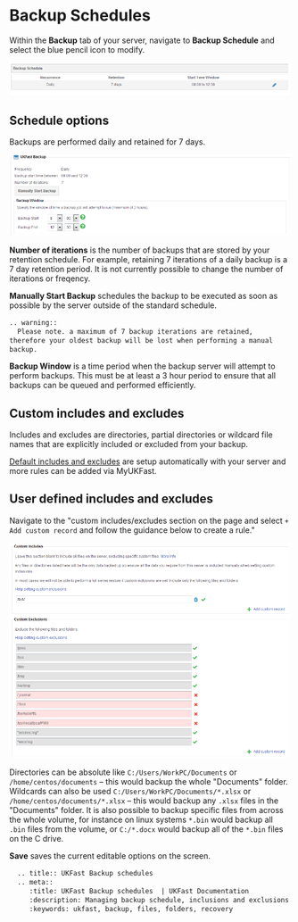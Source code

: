 # Backup Schedules

Within the **Backup** tab of your server, navigate to **Backup Schedule** and select the blue pencil icon to modify.

![connect](files/backup_schedule_1.png)

## Schedule options

Backups are performed daily and retained for 7 days.

![connect](files/backup_schedule_2.png)

**Number of iterations** is the number of backups that are stored by your retention schedule. For example, retaining 7 iterations of a daily backup is a 7 day retention period. It is not currently possible to change the number of iterations or freqency.

**Manually Start Backup** schedules the backup to be executed as soon as possible by the server outside of the standard schedule.

```eval_rst
.. warning::
  Please note. a maximum of 7 backup iterations are retained, therefore your oldest backup will be lost when performing a manual backup.
```

**Backup Window** is a time period when the backup server will attempt to perform backups. This must be at least a 3 hour period to ensure that all backups can be queued and performed efficiently.

## Custom includes and excludes

Includes and excludes are directories, partial directories or wildcard file names that are explicitly included or excluded from your backup.

[Default includes and excludes](/dr-ha/ukfast_backup/getting_started.html#Default-includes-and-excludes) are setup automatically with your server and more rules can be added via MyUKFast.

## User defined includes and excludes

Navigate to the "custom includes/excludes section on the page and select `+ Add custom record` and follow the guidance below to create a rule."

![connect](files/backup_schedule_3.png)

Directories can be absolute like `C:/Users/WorkPC/Documents` or `/home/centos/documents` – this would backup the whole "Documents" folder. Wildcards can also be used `C:/Users/WorkPC/Documents/*.xlsx` or `/home/centos/documents/*.xlsx` – this would backup any `.xlsx` files in the "Documents" folder.
It is also possible to backup specific files from across the whole volume, for instance on linux systems `*.bin` would backup all `.bin` files from the volume, or `C:/*.docx` would backup all of the `*.bin` files on the C drive.

**Save** saves the current editable options on the screen.

```eval_rst
  .. title:: UKFast Backup schedules
  .. meta::
     :title: UKFast Backup schedules  | UKFast Documentation
     :description: Managing backup schedule, inclusions and exclusions
     :keywords: ukfast, backup, files, folders, recovery
```
